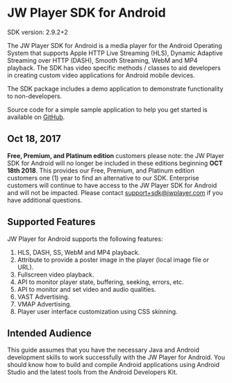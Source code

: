 # JW Player SDK for Android

SDK version: 2.9.2+2

The JW Player SDK for Android is a media player for the Android Operating System that supports Apple HTTP Live Streaming (HLS), Dynamic Adaptive Streaming over HTTP (DASH), Smooth Streaming, WebM and MP4 playback. The SDK has video specific methods / classes to aid developers in creating custom video applications for Android mobile devices.

The SDK package includes a demo application to demonstrate functionality to non-developers.

Source code for a simple sample application to help you get started is available on [GitHub](https://github.com/jwplayer/jwplayer-sdk-android-demo).

## Oct 18, 2017
**Free, Premium, and Platinum edition** customers please note: the JW Player SDK for Android will no longer be included in these editions beginning **OCT 18th 2018**. This provides our Free, Premium, and Platinum edition customers one (1) year to find an alternative to our SDK. Enterprise customers will continue to have access to the JW Player SDK for Android and will not be impacted. Please contact support+sdk@jwplayer.com if you have additional questions.

## Supported Features

JW Player for Android supports the following features:

1.	HLS, DASH, SS, WebM and MP4 playback.
2.	Attribute to provide a poster image in the player (local image file or URL).  
3.	Fullscreen video playback.
4.	API to monitor player state, buffering, seeking, errors, etc.  
5.	API to monitor and set video and audio qualities.
6.	VAST Advertising.
7.	VMAP Advertising.
8.	Player user interface customization using CSS skinning.

## Intended Audience

This guide assumes that you have the necessary Java and Android development skills to work successfully with the JW Player for Android. You should know how to build and compile Android applications using Android Studio and the latest tools from the Android Developers Kit.
